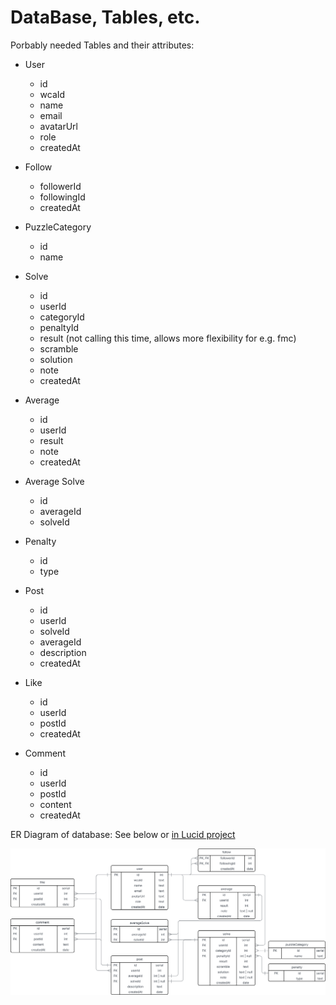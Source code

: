 # DataBase, Tables, etc.

Porbably needed Tables and their attributes:

- User

  - id
  - wcaId
  - name
  - email
  - avatarUrl
  - role
  - createdAt

- Follow

  - followerId
  - followingId
  - createdAt

- PuzzleCategory

  - id
  - name

- Solve

  - id
  - userId
  - categoryId
  - penaltyId
  - result (not calling this time, allows more flexibility for e.g. fmc)
  - scramble
  - solution
  - note
  - createdAt

- Average

  - id
  - userId
  - result
  - note
  - createdAt

- Average Solve

  - id
  - averageId
  - solveId

- Penalty

  - id
  - type

- Post

  - id
  - userId
  - solveId
  - averageId
  - description
  - createdAt

- Like

  - id
  - userId
  - postId
  - createdAt

- Comment

  - id
  - userId
  - postId
  - content
  - createdAt

ER Diagram of database: See below or [in Lucid project](https://lucid.app/lucidchart/ab6226c4-6f45-43fa-b24a-b640c2b84a78/edit?viewport_loc=-92%2C-158%2C2380%2C1295%2C0_0&invitationId=inv_375ddb79-843f-4e56-aa14-135a594d897a)

![Image for: ER Diagram of database](../assets/database_er_diagram.svg)

